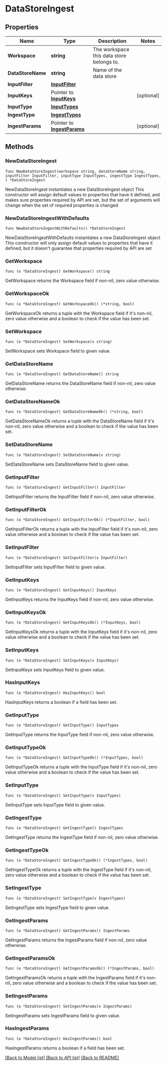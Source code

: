# DataStoreIngest

## Properties

Name | Type | Description | Notes
------------ | ------------- | ------------- | -------------
**Workspace** | **string** | The workspace this data store belongs to. | 
**DataStoreName** | **string** | Name of the data store | 
**InputFilter** | [**InputFilter**](InputFilter.md) |  | 
**InputKeys** | Pointer to [**InputKeys**](InputKeys.md) |  | [optional] 
**InputType** | [**InputTypes**](InputTypes.md) |  | 
**IngestType** | [**IngestTypes**](IngestTypes.md) |  | 
**IngestParams** | Pointer to [**IngestParams**](IngestParams.md) |  | [optional] 

## Methods

### NewDataStoreIngest

`func NewDataStoreIngest(workspace string, dataStoreName string, inputFilter InputFilter, inputType InputTypes, ingestType IngestTypes, ) *DataStoreIngest`

NewDataStoreIngest instantiates a new DataStoreIngest object
This constructor will assign default values to properties that have it defined,
and makes sure properties required by API are set, but the set of arguments
will change when the set of required properties is changed

### NewDataStoreIngestWithDefaults

`func NewDataStoreIngestWithDefaults() *DataStoreIngest`

NewDataStoreIngestWithDefaults instantiates a new DataStoreIngest object
This constructor will only assign default values to properties that have it defined,
but it doesn't guarantee that properties required by API are set

### GetWorkspace

`func (o *DataStoreIngest) GetWorkspace() string`

GetWorkspace returns the Workspace field if non-nil, zero value otherwise.

### GetWorkspaceOk

`func (o *DataStoreIngest) GetWorkspaceOk() (*string, bool)`

GetWorkspaceOk returns a tuple with the Workspace field if it's non-nil, zero value otherwise
and a boolean to check if the value has been set.

### SetWorkspace

`func (o *DataStoreIngest) SetWorkspace(v string)`

SetWorkspace sets Workspace field to given value.


### GetDataStoreName

`func (o *DataStoreIngest) GetDataStoreName() string`

GetDataStoreName returns the DataStoreName field if non-nil, zero value otherwise.

### GetDataStoreNameOk

`func (o *DataStoreIngest) GetDataStoreNameOk() (*string, bool)`

GetDataStoreNameOk returns a tuple with the DataStoreName field if it's non-nil, zero value otherwise
and a boolean to check if the value has been set.

### SetDataStoreName

`func (o *DataStoreIngest) SetDataStoreName(v string)`

SetDataStoreName sets DataStoreName field to given value.


### GetInputFilter

`func (o *DataStoreIngest) GetInputFilter() InputFilter`

GetInputFilter returns the InputFilter field if non-nil, zero value otherwise.

### GetInputFilterOk

`func (o *DataStoreIngest) GetInputFilterOk() (*InputFilter, bool)`

GetInputFilterOk returns a tuple with the InputFilter field if it's non-nil, zero value otherwise
and a boolean to check if the value has been set.

### SetInputFilter

`func (o *DataStoreIngest) SetInputFilter(v InputFilter)`

SetInputFilter sets InputFilter field to given value.


### GetInputKeys

`func (o *DataStoreIngest) GetInputKeys() InputKeys`

GetInputKeys returns the InputKeys field if non-nil, zero value otherwise.

### GetInputKeysOk

`func (o *DataStoreIngest) GetInputKeysOk() (*InputKeys, bool)`

GetInputKeysOk returns a tuple with the InputKeys field if it's non-nil, zero value otherwise
and a boolean to check if the value has been set.

### SetInputKeys

`func (o *DataStoreIngest) SetInputKeys(v InputKeys)`

SetInputKeys sets InputKeys field to given value.

### HasInputKeys

`func (o *DataStoreIngest) HasInputKeys() bool`

HasInputKeys returns a boolean if a field has been set.

### GetInputType

`func (o *DataStoreIngest) GetInputType() InputTypes`

GetInputType returns the InputType field if non-nil, zero value otherwise.

### GetInputTypeOk

`func (o *DataStoreIngest) GetInputTypeOk() (*InputTypes, bool)`

GetInputTypeOk returns a tuple with the InputType field if it's non-nil, zero value otherwise
and a boolean to check if the value has been set.

### SetInputType

`func (o *DataStoreIngest) SetInputType(v InputTypes)`

SetInputType sets InputType field to given value.


### GetIngestType

`func (o *DataStoreIngest) GetIngestType() IngestTypes`

GetIngestType returns the IngestType field if non-nil, zero value otherwise.

### GetIngestTypeOk

`func (o *DataStoreIngest) GetIngestTypeOk() (*IngestTypes, bool)`

GetIngestTypeOk returns a tuple with the IngestType field if it's non-nil, zero value otherwise
and a boolean to check if the value has been set.

### SetIngestType

`func (o *DataStoreIngest) SetIngestType(v IngestTypes)`

SetIngestType sets IngestType field to given value.


### GetIngestParams

`func (o *DataStoreIngest) GetIngestParams() IngestParams`

GetIngestParams returns the IngestParams field if non-nil, zero value otherwise.

### GetIngestParamsOk

`func (o *DataStoreIngest) GetIngestParamsOk() (*IngestParams, bool)`

GetIngestParamsOk returns a tuple with the IngestParams field if it's non-nil, zero value otherwise
and a boolean to check if the value has been set.

### SetIngestParams

`func (o *DataStoreIngest) SetIngestParams(v IngestParams)`

SetIngestParams sets IngestParams field to given value.

### HasIngestParams

`func (o *DataStoreIngest) HasIngestParams() bool`

HasIngestParams returns a boolean if a field has been set.


[[Back to Model list]](../README.md#documentation-for-models) [[Back to API list]](../README.md#documentation-for-api-endpoints) [[Back to README]](../README.md)


